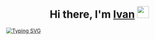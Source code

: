 <h1 align="center">Hi there, I'm <a href="https://t.me/coderv16" target="_blank">Ivan</a> 
<img src="https://github.com/blackcater/blackcater/raw/main/images/Hi.gif" height="32"/></h1>
<a href="https://git.io/typing-svg"><img src="https://readme-typing-svg.herokuapp.com?font=Montserrat&weight=600&size=24&duration=6000&pause=3000&color=FFFFFF&center=true&vCenter=true&width=980&lines=Enthusiastic+developer" alt="Typing SVG" /></a>

